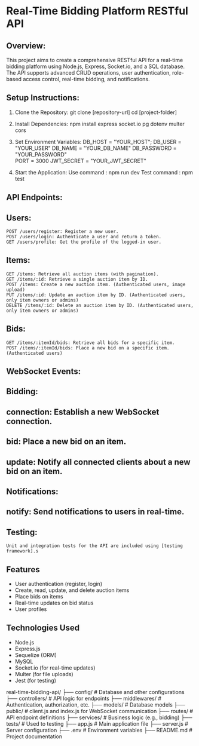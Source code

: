 # Real-Time Bidding Platform RESTful API

## Overview:

This project aims to create a comprehensive RESTful API for a real-time bidding platform using Node.js, Express, Socket.io, and a SQL database. The API supports advanced CRUD operations, user authentication, role-based access control, real-time bidding, and notifications.

## Setup Instructions:

1. Clone the Repository:
   git clone [repository-url]
   cd [project-folder]

2. Install Dependencies:
   npm install express socket.io pg dotenv multer cors

3. Set Environment Variables:
   DB_HOST = "YOUR_HOST";
   DB_USER = "YOUR_USER"
   DB_NAME = "YOUR_DB_NAME"
   DB_PASSWORD = "YOUR_PASSWORD"  
   PORT = 3000
   JWT_SECRET = "YOUR_JWT_SECRET"

4. Start the Application:
   Use command : npm run dev
   Test command : npm test

## API Endpoints:

## Users:

    POST /users/register: Register a new user.
    POST /users/login: Authenticate a user and return a token.
    GET /users/profile: Get the profile of the logged-in user.

## Items:

    GET /items: Retrieve all auction items (with pagination).
    GET /items/:id: Retrieve a single auction item by ID.
    POST /items: Create a new auction item. (Authenticated users, image upload)
    PUT /items/:id: Update an auction item by ID. (Authenticated users, only item owners or admins)
    DELETE /items/:id: Delete an auction item by ID. (Authenticated users, only item owners or admins)

## Bids:

    GET /items/:itemId/bids: Retrieve all bids for a specific item.
    POST /items/:itemId/bids: Place a new bid on a specific item. (Authenticated users)

## WebSocket Events:

## Bidding:

## connection: Establish a new WebSocket connection.

## bid: Place a new bid on an item.

## update: Notify all connected clients about a new bid on an item.

## Notifications:

## notify: Send notifications to users in real-time.

## Testing:

    Unit and integration tests for the API are included using [testing framework].s

## Features

- User authentication (register, login)
- Create, read, update, and delete auction items
- Place bids on items
- Real-time updates on bid status
- User profiles

## Technologies Used

- Node.js
- Express.js
- Sequelize (ORM)
- MySQL
- Socket.io (for real-time updates)
- Multer (for file uploads)
- Jest (for testing)

real-time-bidding-api/
├── config/ # Database and other configurations
├── controllers/ # API logic for endpoints
├── middlewares/ # Authentication, authorization, etc.
├── models/ # Database models
├── public/ # client.js and index.js for WebSocket communication
├── routes/ # API endpoint definitions
├── services/ # Business logic (e.g., bidding)
├── tests/ # Used to testing
├── app.js # Main application file
├── server.js # Server configuration
├── .env # Environment variables
├── README.md # Project documentation
